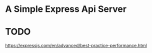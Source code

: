 # A Simple Express Api Server



# TODO

https://expressjs.com/en/advanced/best-practice-performance.html
